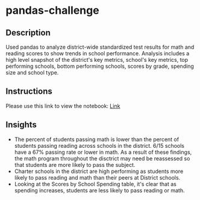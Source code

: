 # pandas-challenge

## Description
Used pandas to analyze district-wide standardized test results for math and reading scores to show trends in school performance. Analysis includes a high level snapshot of the district's key metrics, school's key metrics, top performing schools, bottom performing schools, scores by grade, spending size and school type. 

## Instructions
Please use this link to view the notebook: [Link](https://nbviewer.jupyter.org/github/laurenemilyto/pandas-challenge/blob/main/PyCitySchools/PyCitySchools.ipynb)

## Insights
* The percent of students passing math is lower than the percent of students passing reading across schools in the district. 6/15 schools have a 67% passing rate or lower in math. As a result of these findings, the math program throughout the disctrict may need be reassessed so that students are more likely to pass the subject. 
* Charter schools in the district are high performing as students more likely to pass reading and math than their peers at District schools. 
* Looking at the Scores by School Spending table, it's clear that as spending increases, students are less likely to pass reading or math. 